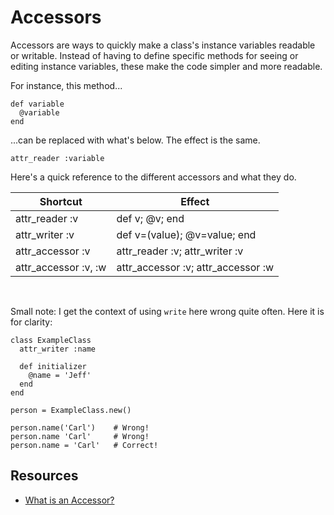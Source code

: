 # Accessors

Accessors are ways to quickly make a class's instance variables readable or writable. Instead of having to define specific methods for seeing or editing instance variables, these make the code simpler and more readable.

For instance, this method...

```
def variable
  @variable
end
```

...can be replaced with what's below. The effect is the same.

```
attr_reader :variable
```

Here's a quick reference to the different accessors and what they do.

| Shortcut             | Effect                             |
|----------------------|------------------------------------|
| attr_reader :v       | def v; @v; end                     |
| attr_writer :v       | def v=(value); @v=value; end       |
| attr_accessor :v     | attr_reader :v; attr_writer :v     |
| attr_accessor :v, :w | attr_accessor :v; attr_accessor :w |

<br />

Small note: I get the context of using `write` here wrong quite often. Here it is for clarity:

```
class ExampleClass
  attr_writer :name

  def initializer
    @name = 'Jeff'
  end
end

person = ExampleClass.new()

person.name('Carl')    # Wrong!
person.name 'Carl'     # Wrong!
person.name = 'Carl'   # Correct!
```

## Resources

* [What is an Accessor?](http://www.rubyist.net/~slagell/ruby/accessors.html)

